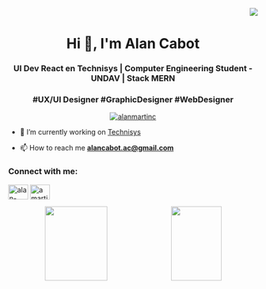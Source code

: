 <p align="right">
  <a href="https://github.com/alanmartinc"><img src="https://img.shields.io/github/followers/alanmartinc?label=follow&style=social" /></a>
</p>

<h1 align="center">Hi 👋, I'm Alan Cabot</h1>
<h3 align="center">UI Dev React en Technisys | Computer Engineering Student - UNDAV | Stack MERN</h3>
<h3 align="center">#UX/UI Designer #GraphicDesigner #WebDesigner</h3>

<p align="center"> <a href="https://github.com/ryo-ma/github-profile-trophy"><img src="https://github-profile-trophy.vercel.app/?username=alanmartinc" alt="alanmartinc" /></a></p>

- 🔭 I’m currently working on [Technisys](https://technisys.com/?lang=es)

- 📫 How to reach me **alancabot.ac@gmail.com**

<h3 align="left">Connect with me:</h3>
<p align="left">
<a href="https://linkedin.com/in/alan-cabot" target="blank"><img align="center" src="https://cdn.jsdelivr.net/npm/simple-icons@3.0.1/icons/linkedin.svg" alt="alan-cabot" height="30" width="40" /></a>
<a href="https://instagram.com/amartinc_" target="blank"><img align="center" src="https://cdn.jsdelivr.net/npm/simple-icons@3.0.1/icons/instagram.svg" alt="amartinc_" height="30" width="40" /></a>
</p>

<p align="center">
  <img width="50%" height="150px" src="https://github-readme-stats.vercel.app/api?username=alanmartinc&show_icons=true&hide_border=false&title_color=555&text_color=777&icon_color=777&bg_color=fff" />  
  <img src="https://github-readme-stats.vercel.app/api/top-langs/?username=alanmartinc&layout=compact" align="top" height="150px" width="45%" />
</p>
